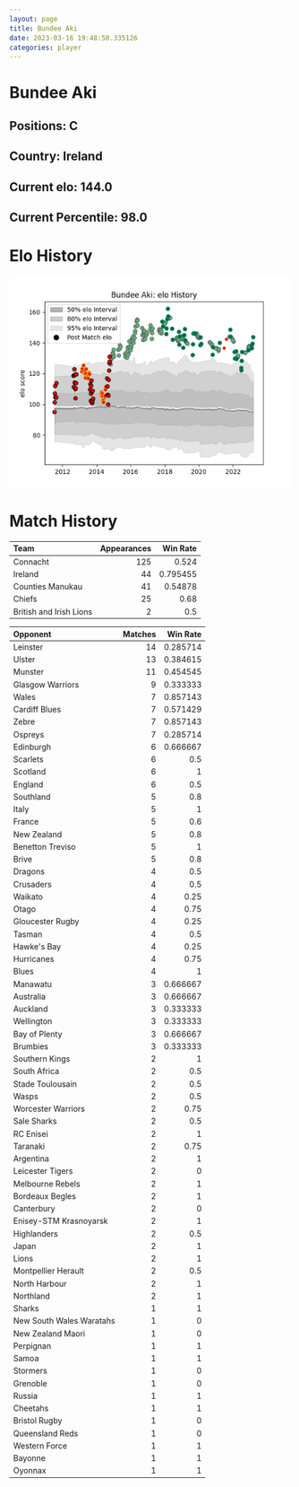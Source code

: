 ```yaml
---  
layout: page  
title: Bundee Aki  
date: 2023-03-16 19:48:50.335126  
categories: player  
---
```

# Bundee Aki

## Positions: C

## Country: Ireland

## Current elo: 144.0

## Current Percentile: 98.0

# Elo History


![elo history](history_BundeeAki.png)
# Match History


| Team                    |   Appearances |   Win Rate |
|:------------------------|--------------:|-----------:|
| Connacht                |           125 |   0.524    |
| Ireland                 |            44 |   0.795455 |
| Counties Manukau        |            41 |   0.54878  |
| Chiefs                  |            25 |   0.68     |
| British and Irish Lions |             2 |   0.5      |

| Opponent                 |   Matches |   Win Rate |
|:-------------------------|----------:|-----------:|
| Leinster                 |        14 |   0.285714 |
| Ulster                   |        13 |   0.384615 |
| Munster                  |        11 |   0.454545 |
| Glasgow Warriors         |         9 |   0.333333 |
| Wales                    |         7 |   0.857143 |
| Cardiff Blues            |         7 |   0.571429 |
| Zebre                    |         7 |   0.857143 |
| Ospreys                  |         7 |   0.285714 |
| Edinburgh                |         6 |   0.666667 |
| Scarlets                 |         6 |   0.5      |
| Scotland                 |         6 |   1        |
| England                  |         6 |   0.5      |
| Southland                |         5 |   0.8      |
| Italy                    |         5 |   1        |
| France                   |         5 |   0.6      |
| New Zealand              |         5 |   0.8      |
| Benetton Treviso         |         5 |   1        |
| Brive                    |         5 |   0.8      |
| Dragons                  |         4 |   0.5      |
| Crusaders                |         4 |   0.5      |
| Waikato                  |         4 |   0.25     |
| Otago                    |         4 |   0.75     |
| Gloucester Rugby         |         4 |   0.25     |
| Tasman                   |         4 |   0.5      |
| Hawke's Bay              |         4 |   0.25     |
| Hurricanes               |         4 |   0.75     |
| Blues                    |         4 |   1        |
| Manawatu                 |         3 |   0.666667 |
| Australia                |         3 |   0.666667 |
| Auckland                 |         3 |   0.333333 |
| Wellington               |         3 |   0.333333 |
| Bay of Plenty            |         3 |   0.666667 |
| Brumbies                 |         3 |   0.333333 |
| Southern Kings           |         2 |   1        |
| South Africa             |         2 |   0.5      |
| Stade Toulousain         |         2 |   0.5      |
| Wasps                    |         2 |   0.5      |
| Worcester Warriors       |         2 |   0.75     |
| Sale Sharks              |         2 |   0.5      |
| RC Enisei                |         2 |   1        |
| Taranaki                 |         2 |   0.75     |
| Argentina                |         2 |   1        |
| Leicester Tigers         |         2 |   0        |
| Melbourne Rebels         |         2 |   1        |
| Bordeaux Begles          |         2 |   1        |
| Canterbury               |         2 |   0        |
| Enisey-STM Krasnoyarsk   |         2 |   1        |
| Highlanders              |         2 |   0.5      |
| Japan                    |         2 |   1        |
| Lions                    |         2 |   1        |
| Montpellier Herault      |         2 |   0.5      |
| North Harbour            |         2 |   1        |
| Northland                |         2 |   1        |
| Sharks                   |         1 |   1        |
| New South Wales Waratahs |         1 |   0        |
| New Zealand Maori        |         1 |   0        |
| Perpignan                |         1 |   1        |
| Samoa                    |         1 |   1        |
| Stormers                 |         1 |   0        |
| Grenoble                 |         1 |   0        |
| Russia                   |         1 |   1        |
| Cheetahs                 |         1 |   1        |
| Bristol Rugby            |         1 |   0        |
| Queensland Reds          |         1 |   0        |
| Western Force            |         1 |   1        |
| Bayonne                  |         1 |   1        |
| Oyonnax                  |         1 |   1        |
